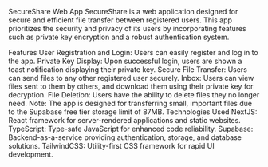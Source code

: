 SecureShare Web App
SecureShare is a web application designed for secure and efficient file transfer between registered users. This app prioritizes the security and privacy of its users by incorporating features such as private key encryption and a robust authentication system.

Features
User Registration and Login: Users can easily register and log in to the app.
Private Key Display: Upon successful login, users are shown a toast notification displaying their private key.
Secure File Transfer: Users can send files to any other registered user securely.
Inbox: Users can view files sent to them by others, and download them using their private key for decryption.
File Deletion: Users have the ability to delete files they no longer need.
Note:
The app is designed for transferring small, important files due to the Supabase free tier storage limit of 87MB.
Technologies Used
NextJS: React framework for server-rendered applications and static websites.
TypeScript: Type-safe JavaScript for enhanced code reliability.
Supabase: Backend-as-a-service providing authentication, storage, and database solutions.
TailwindCSS: Utility-first CSS framework for rapid UI development.
